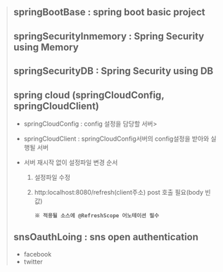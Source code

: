 >## springBootBase : spring boot basic project
>## springSecurityInmemory : Spring Security using Memory
>## springSecurityDB : Spring Security using DB
>## spring cloud (springCloudConfig, springCloudClient)
>* springCloudConfig : config 설정을 담당할 서버>
>* springCloudClient : springCloudConfig서버의 config설정을 받아와 실행될 서버
>
>* 서버 재시작 없이 설정파일 변경 순서
>	1. 설정파일 수정
>	2. http:localhost:8080/refresh(client주소) post 호출 필요(body 빈값)
>	
>	   **`※ 적용될 소스에 @RefreshScope 어노테이션 필수`**
>
>## snsOauthLoing : sns open authentication
>	- facebook
>	- twitter